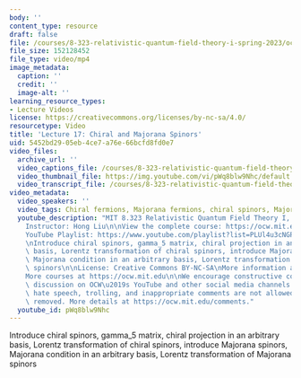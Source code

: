 ```yaml
---
body: ''
content_type: resource
draft: false
file: /courses/8-323-relativistic-quantum-field-theory-i-spring-2023/ocw_8323_lecture17_2023apr10_360p_16_9.mp4
file_size: 152128452
file_type: video/mp4
image_metadata:
  caption: ''
  credit: ''
  image-alt: ''
learning_resource_types:
- Lecture Videos
license: https://creativecommons.org/licenses/by-nc-sa/4.0/
resourcetype: Video
title: 'Lecture 17: Chiral and Majorana Spinors'
uid: 5452bd29-05eb-4ce7-a76e-66bcfd8fd0e7
video_files:
  archive_url: ''
  video_captions_file: /courses/8-323-relativistic-quantum-field-theory-i-spring-2023/1m6mUJ8oNDFqVYLflNmS2BZ6XwoNkUGaO_transcript.webvtt
  video_thumbnail_file: https://img.youtube.com/vi/pWq8blw9Nhc/default.jpg
  video_transcript_file: /courses/8-323-relativistic-quantum-field-theory-i-spring-2023/1m6mUJ8oNDFqVYLflNmS2BZ6XwoNkUGaO_transcript.pdf
video_metadata:
  video_speakers: ''
  video_tags: Chiral fermions, Majorana fermions, chiral spinors, Majorana spinors
  youtube_description: "MIT 8.323 Relativistic Quantum Field Theory I, Spring 2023\n\
    Instructor: Hong Liu\n\nView the complete course: https://ocw.mit.edu/courses/8-323-relativistic-quantum-field-theory-i-spring-2023/\n\
    YouTube Playlist: https://www.youtube.com/playlist?list=PLUl4u3cNGP61AV6bhf4mB3tCyWQrI_uU5\n\
    \nIntroduce chiral spinors, gamma_5 matrix, chiral projection in an arbitrary\
    \ basis, Lorentz transformation of chiral spinors, introduce Majorana spinors,\
    \ Majorana condition in an arbitrary basis, Lorentz transformation of Majorana\
    \ spinors\n\nLicense: Creative Commons BY-NC-SA\nMore information at https://ocw.mit.edu/terms\n\
    More courses at https://ocw.mit.edu\n\nWe encourage constructive comments and\
    \ discussion on OCW\u2019s YouTube and other social media channels. Personal attacks,\
    \ hate speech, trolling, and inappropriate comments are not allowed and may be\
    \ removed. More details at https://ocw.mit.edu/comments."
  youtube_id: pWq8blw9Nhc
---
```

Introduce chiral spinors, gamma\_5 matrix, chiral projection in an arbitrary basis, Lorentz transformation of chiral spinors, introduce Majorana spinors, Majorana condition in an arbitrary basis, Lorentz transformation of Majorana spinors
